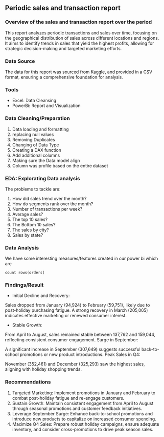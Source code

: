 ## Periodic sales and transaction report 

### Overview of the sales and transaction report over the period 


This report analyzes periodic transactions and sales over time, focusing on the geographical distribution of sales across different locations and regions. It aims to identify trends in sales that yield the highest profits, allowing for strategic decision-making and targeted marketing efforts.

### Data Source 

The data for this report was sourced from Kaggle, and provided in a CSV format, ensuring a comprehensive foundation for analysis.

### Tools
- Excel: Data Cleansing
- PowerBi: Report and Visualization

### Data Cleaning/Preparation
1. Data loading and formatting
2. replacing null values
3. Removing Duplicates
4. Changing of Data Type
5. Creating a DAX function
6. Add additional columns
7. Making sure the Data model align
8. Column was profile based on the entire dataset

### EDA: Explorating Data analysis 
The problems to tackle are:
1. How did sales trend over the month?
2. How do segments rank over the month?
3. Number of transactions per week?
4. Average sales?
5. The top 10 sales?
6. The Bottom 10 sales?
7. The sales by city?
8. Sales by state?

### Data Analysis 
We have some interesting measures/features created in our power bi which are 
``` No of transaction
count rows(orders)
```

### Findings/Result 
- Initial Decline and Recovery:

Sales dropped from January (94,924) to February (59,751), likely due to post-holiday purchasing fatigue.
A strong recovery in March (205,005) indicates effective marketing or renewed consumer interest.

- Stable Growth:

From April to August, sales remained stable between 137,762 and 159,044, reflecting consistent consumer engagement.
Surge in September:

A significant increase in September (307,649) suggests successful back-to-school promotions or new product introductions.
Peak Sales in Q4:

November (352,461) and December (325,293) saw the highest sales, aligning with holiday shopping trends.

### Recommendations

1. Targeted Marketing: Implement promotions in January and February to combat post-holiday fatigue and re-engage customers.
2. Sustain Growth: Maintain consistent engagement from April to August through seasonal promotions and customer feedback initiatives.
3. Leverage September Surge: Enhance back-to-school promotions and introduce new products to capitalize on increased consumer spending.
4. Maximize Q4 Sales: Prepare robust holiday campaigns, ensure adequate inventory, and consider cross-promotions to drive peak season sales.
